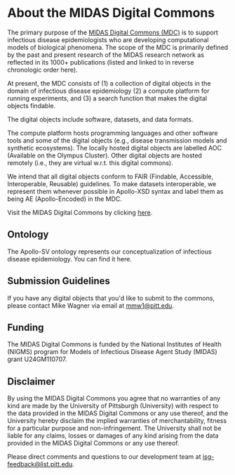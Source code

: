# About the MIDAS Digital Commons

The primary purpose of the [MIDAS Digital Commons (MDC)](http://epimodels.org/apps/mdc) is to support infectious disease epidemiologists who are developing computational models of biological phenomena. The scope of the MDC is primarily defined by the past and present research of the MIDAS research network as reflected in its 1000+ publications (listed and linked to in reverse chronologic order here).

At present, the MDC consists of (1) a collection of digital objects in the domain of infectious disease epidemiology (2) a compute platform for running experiments, and (3) a search function that makes the digital objects findable.

The digital objects include software, datasets, and data formats.

The compute platform hosts programming languages and other software tools and some of the digital objects (e.g., disease transmission models and synthetic ecosystems). The locally hosted digital objects are labelled AOC (Available on the Olympus Cluster). Other digital objects are hosted remotely (i.e., they are virtual w.r.t. this digital commons).

We intend that all digital objects conform to FAIR (Findable, Accessible, Interoperable, Reusable) guidelines. To make datasets interoperable, we represent them whenever possible in Apollo-XSD syntax and label them as being AE (Apollo-Encoded) in the MDC.

Visit the MIDAS Digital Commons by clicking [here](http://epimodels.org/apps/mdc).

## Ontology

The Apollo-SV ontology represents our conceptualization of infectious disease epidemiology. You can find it here.


## Submission Guidelines

If you have any digital objects that you'd like to submit to the commons, please contact Mike Wagner via email at mmw1@pitt.edu.

## Funding

The MIDAS Digital Commons is funded by the National Institutes of Health (NIGMS) program for Models of Infectious Disease Agent Study (MIDAS) grant U24GM110707.

## Disclaimer

By using the MIDAS Digital Commons you agree that no warranties of any kind are made by the University of Pittsburgh (University) with respect to the data provided in the MIDAS Digital Commons or any use thereof, and the University hereby disclaim the implied warranties of merchantability, fitness for a particular purpose and non-infringement. The University shall not be liable for any claims, losses or damages of any kind arising from the data provided in the MIDAS Digital Commons or any use thereof.

Please direct comments and questions to our development team at isg-feedback@list.pitt.edu.

